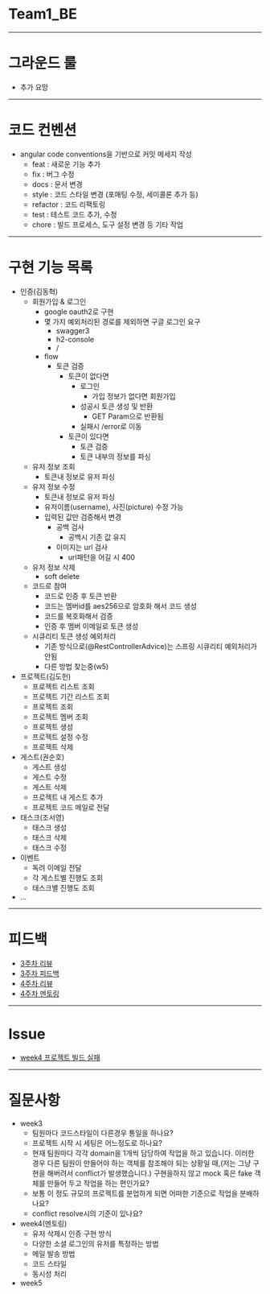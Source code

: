 # Team1_BE

---

# 그라운드 룰

- 추가 요망

---

# 코드 컨벤션

- angular code conventions을 기반으로 커밋 메세지 작성
  - feat : 새로운 기능 추가
  - fix : 버그 수정
  - docs : 문서 변경
  - style : 코드 스타일 변경 (포매팅 수정, 세미콜론 추가 등)
  - refactor : 코드 리팩토링
  - test : 테스트 코드 추가, 수정
  - chore : 빌드 프로세스, 도구 설정 변경 등 기타 작업

---

# 구현 기능 목록

- 인증(김동혁)
    - 회원가입 & 로그인
      - google oauth2로 구현
      - 몇 가지 예외처리된 경로를 제외하면 구글 로그인 요구
        - swagger3
        - h2-console
        - /
      - flow
        - 토큰 검증
          - 토큰이 없다면
            - 로그인
              - 가입 정보가 없다면 회원가입
            - 성공시 토큰 생성 및 반환
              - GET Param으로 반환됨
            - 실패시 /error로 이동
          - 토큰이 있다면
            - 토큰 검증
            - 토큰 내부의 정보를 파싱
    - 유저 정보 조회
      - 토큰내 정보로 유저 파싱
    - 유저 정보 수정
      - 토큰내 정보로 유저 파싱
      - 유저이름(username), 사진(picture) 수정 가능
      - 입력된 값만 검증해서 변경
        - 공백 검사
          - 공백시 기존 값 유지
        - 이미지는 url 검사
          - url패턴을 어길 시 400
    - 유저 정보 삭제
      - soft delete
    - 코드로 참여
      - 코드로 인증 후 토큰 반환
      - 코드는 멤버id를 aes256으로 암호화 해서 코드 생성
      - 코드를 복호화해서 검증
      - 인증 후 멤버 이메일로 토큰 생성
    - 시큐리티 토큰 생성 예외처리
      - 기존 방식으로(@RestControllerAdvice)는 스프링 시큐리티 예외처리가 안됨
      - 다른 방법 찾는중(w5)
- 프로젝트(김도헌)
  - 프로젝트 리스트 조회
  - 프로젝트 기간 리스트 조회
  - 프로젝트 조회
  - 프로젝트 멤버 조회
  - 프로젝트 생성
  - 프로젝트 설정 수정
  - 프로젝트 삭제
- 게스트(권순호)
  - 게스트 생성
  - 게스트 수정
  - 게스트 삭제
  - 프로젝트 내 게스트 추가
  - 프로젝트 코드 메일로 전달
- 태스크(조서영)
  - 태스크 생성
  - 태스크 삭제
  - 태스크 수정
- 이벤트
  - 독려 이메일 전달
  - 각 게스트별 진행도 조회
  - 태스크별 진행도 조회
- ...
---
# 피드백
- [3주차 리뷰](https://github.com/kakao-tech-campus-2nd-step3/Team1_BE/issues/13)
- [3주차 피드백](https://github.com/kakao-tech-campus-2nd-step3/Team1_BE/pull/11)
- [4주차 리뷰](https://github.com/kakao-tech-campus-2nd-step3/Team1_BE/issues/17)
- [4주차 멘토링](https://quickest-asterisk-75d.notion.site/Back-end_-323b0e20ae2b405189ffe5b7c4242e00)
---
# Issue
- [week4 프로젝트 빌드 실패](https://github.com/kakao-tech-campus-2nd-step3/Team1_BE/issues/27)
---
# 질문사항
- week3
  - 팀원마다 코드스타일이 다른경우 통일을 하나요?
  - 프로젝트 시작 시 세팅은 어느정도로 하나요?
  - 현재 팀원마다 각각 domain을 1개씩 담당하여 작업을 하고 있습니다. 이러한 경우 다른 팀원이 만들어야 하는 객체를 참조해야 되는 상황일 때,(저는 그냥 구현을 해버려서 conflict가 발생했습니다.) 구현을하지 않고 mock 혹은 fake 객체를 만들어 두고 작업을 하는 편인가요?
  - 보통 이 정도 규모의 프로젝트를 분업하게 되면 어떠한 기준으로 작업을 분배하나요?
  - conflict resolve시의 기준이 있나요?
- week4(멘토링)
  - 유저 삭제시 인증 구현 방식
  - 다양한 소셜 로그인의 유저를 특정하는 방법
  - 메일 발송 방법
  - 코드 스타일
  - 동시성 처리
- week5